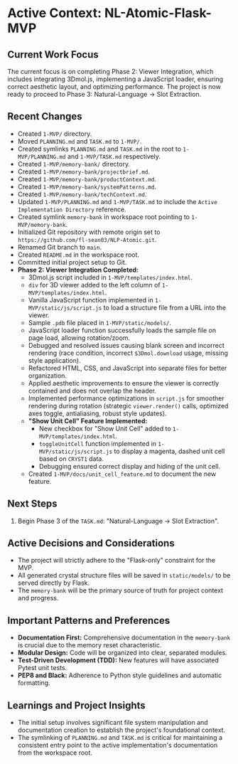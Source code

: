 # Active Context: NL-Atomic-Flask-MVP

## Current Work Focus
The current focus is on completing Phase 2: Viewer Integration, which includes integrating 3Dmol.js, implementing a JavaScript loader, ensuring correct aesthetic layout, and optimizing performance. The project is now ready to proceed to Phase 3: Natural-Language → Slot Extraction.

## Recent Changes
- Created `1-MVP/` directory.
- Moved `PLANNING.md` and `TASK.md` to `1-MVP/`.
- Created symlinks `PLANNING.md` and `TASK.md` in the root to `1-MVP/PLANNING.md` and `1-MVP/TASK.md` respectively.
- Created `1-MVP/memory-bank/` directory.
- Created `1-MVP/memory-bank/projectbrief.md`.
- Created `1-MVP/memory-bank/productContext.md`.
- Created `1-MVP/memory-bank/systemPatterns.md`.
- Created `1-MVP/memory-bank/techContext.md`.
- Updated `1-MVP/PLANNING.md` and `1-MVP/TASK.md` to include the `Active Implementation Directory` reference.
- Created symlink `memory-bank` in workspace root pointing to `1-MVP/memory-bank`.
- Initialized Git repository with remote origin set to `https://github.com/fl-sean03/NLP-Atomic.git`.
- Renamed Git branch to `main`.
- Created `README.md` in the workspace root.
- Committed initial project setup to Git.
- **Phase 2: Viewer Integration Completed:**
    - 3Dmol.js script included in `1-MVP/templates/index.html`.
    - `div` for 3D viewer added to the left column of `1-MVP/templates/index.html`.
    - Vanilla JavaScript function implemented in `1-MVP/static/js/script.js` to load a structure file from a URL into the viewer.
    - Sample `.pdb` file placed in `1-MVP/static/models/`.
    - JavaScript loader function successfully loads the sample file on page load, allowing rotation/zoom.
    - Debugged and resolved issues causing blank screen and incorrect rendering (race condition, incorrect `$3Dmol.download` usage, missing style application).
    - Refactored HTML, CSS, and JavaScript into separate files for better organization.
    - Applied aesthetic improvements to ensure the viewer is correctly contained and does not overlap the header.
    - Implemented performance optimizations in `script.js` for smoother rendering during rotation (strategic `viewer.render()` calls, optimized axes toggle, antialiasing, robust style updates).
    - **"Show Unit Cell" Feature Implemented:**
        - New checkbox for "Show Unit Cell" added to `1-MVP/templates/index.html`.
        - `toggleUnitCell` function implemented in `1-MVP/static/js/script.js` to display a magenta, dashed unit cell based on `CRYST1` data.
        - Debugging ensured correct display and hiding of the unit cell.
    - Created `1-MVP/docs/unit_cell_feature.md` to document the new feature.

## Next Steps
1. Begin Phase 3 of the `TASK.md`: "Natural-Language → Slot Extraction".

## Active Decisions and Considerations
- The project will strictly adhere to the "Flask-only" constraint for the MVP.
- All generated crystal structure files will be saved in `static/models/` to be served directly by Flask.
- The `memory-bank` will be the primary source of truth for project context and progress.

## Important Patterns and Preferences
- **Documentation First:** Comprehensive documentation in the `memory-bank` is crucial due to the memory reset characteristic.
- **Modular Design:** Code will be organized into clear, separated modules.
- **Test-Driven Development (TDD):** New features will have associated Pytest unit tests.
- **PEP8 and Black:** Adherence to Python style guidelines and automatic formatting.

## Learnings and Project Insights
- The initial setup involves significant file system manipulation and documentation creation to establish the project's foundational context.
- The symlinking of `PLANNING.md` and `TASK.md` is critical for maintaining a consistent entry point to the active implementation's documentation from the workspace root.